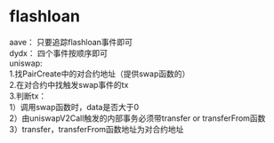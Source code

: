 # flashloan

aave： 只要追踪flashloan事件即可\
dydx： 四个事件按顺序即可\
uniswap: \
1.找PairCreate中的对合约地址（提供swap函数的）\
         2.在对合约中找触发swap事件的tx\
         3.判断tx：\
            1）调用swap函数时，data是否大于0\
            2）由uniswapV2Call触发的内部事务必须带transfer or transferFrom函数\
            3）transfer，transferFrom函数地址为对合约地址
